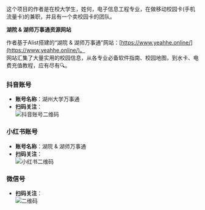 这个项目的作者是在校大学生，姓何，电子信息工程专业，在做移动校园卡(手机流量卡)的兼职，并且有一个卖校园卡的团队。

**湖院 & 湖师万事通资源网站**  

作者基于Alist搭建的“湖院 & 湖师万事通”网站：[https://www.yeahhe.online/](https://www.yeahhe.online/)。  
网站汇集了大量实用的校园信息，从各专业必备软件指南、校园地图，到水卡、电费充值教程，应有尽有🔍。

### 抖音账号
- **账号名称**：湖州大学万事通  
- **扫码关注**：  
  ![抖音账号二维码](https://github.com/user-attachments/assets/190542f2-c48b-4528-925e-63707f4d17aa)

### 小红书账号
- **账号名称**：湖院 & 湖师万事通  
- **扫码关注**：  
  ![小红书二维码](https://github.com/user-attachments/assets/e917aaa5-2b59-4245-91d7-adfae47c46b1)

### 微信号
- **扫码关注**：  
  ![二维码](https://github.com/user-attachments/assets/16d75d2d-225e-49ea-bcc0-1122ce838e2e)
